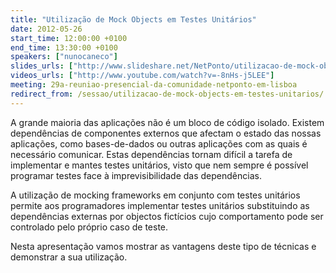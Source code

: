 ```yaml
---
title: "Utilização de Mock Objects em Testes Unitários"
date: 2012-05-26
start_time: 12:00:00 +0100
end_time: 13:30:00 +0100
speakers: ["nunocaneco"]
slides_urls: ["http://www.slideshare.net/NetPonto/utilizacao-de-mock-objects-em-testes-unitarios"]
videos_urls: ["http://www.youtube.com/watch?v=-8nHs-j5LEE"]
meeting: 29a-reuniao-presencial-da-comunidade-netponto-em-lisboa
redirect_from: /sessao/utilizacao-de-mock-objects-em-testes-unitarios/
---
```

A grande maioria das aplicações não é um bloco de código isolado. Existem dependências de componentes externos que afectam o estado das nossas aplicações, como bases-de-dados ou outras aplicações com as quais é necessário comunicar. Estas dependências tornam difícil a tarefa de implementar e mantes testes unitários, visto que nem sempre é possível programar testes face à imprevisibilidade das dependências.

A utilização de mocking frameworks em conjunto com testes unitários permite aos programadores implementar testes unitários substituindo as dependências externas por objectos fictícios cujo comportamento pode ser controlado pelo próprio caso de teste.

Nesta apresentação vamos mostrar as vantagens deste tipo de técnicas e demonstrar a sua utilização.

